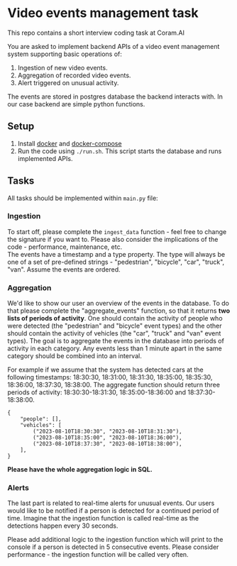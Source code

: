 # Video events management task

This repo contains a short interview coding task at Coram.AI

You are asked to implement backend APIs of a video event management system supporting basic operations of:
1. Ingestion of new video events.
2. Aggregation of recorded video events.
3. Alert triggered on unusual activity.

The events are stored in postgres database the backend interacts with. In our case backend are simple python functions.

## Setup
1. Install [docker](https://docs.docker.com/engine/install/) and [docker-compose](https://docs.docker.com/compose/install/)
2. Run the code using `./run.sh`. This script starts the database and runs implemented APIs.

## Tasks
All tasks should be implemented within `main.py` file:

### Ingestion
To start off, please complete the `ingest_data` function - feel free to change the signature if you want to. Please also consider the implications of the code - performance, maintenance, etc.  
The events have a timestamp and a type property. The type will always be one of a set of pre-defined strings - "pedestrian", "bicycle", "car", "truck", "van". Assume the events are ordered.


### Aggregation
We'd like to show our user an overview of the events in the database. To do that please complete the "aggregate_events" function, so that it returns **two lists of periods of activity**. One should contain the activity of people who were detected (the "pedestrian" and "bicycle" event types) and the other should contain the activity of vehicles (the "car", "truck" and "van" event types).
The goal is to aggregate the events in the database into periods of activity in each category. Any events less than 1 minute apart in the same category should be combined into an interval.

For example if we assume that the system has detected cars at the following timestamps: 18:30:30, 18:31:00, 18:31:30, 18:35:00, 18:35:30, 18:36:00, 18:37:30, 18:38:00. The aggregate function should return three periods of activity: 18:30:30-18:31:30, 18:35:00-18:36:00 and 18:37:30-18:38:00.

```
{
    "people": [],
    "vehicles": [
        ("2023-08-10T18:30:30", "2023-08-10T18:31:30"),
        ("2023-08-10T18:35:00", "2023-08-10T18:36:00"),
        ("2023-08-10T18:37:30", "2023-08-10T18:38:00"),
    ],
}
```
**Please have the whole aggregation logic in SQL.**


### Alerts
The last part is related to real-time alerts for unusual events. Our users would like to be notified if a person is detected for a continued period of time. Imagine that the ingestion function is called real-time as the detections happen every 30 seconds.

Please add additional logic to the ingestion function which will print to the console if a person is detected in 5 consecutive events. Please consider performance - the ingestion function will be called very often.
